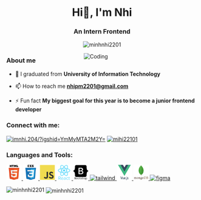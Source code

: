 <h1 align="center">Hi👋, I'm Nhi</h1>
<h3 align="center">An Intern Frontend </h3>
<p align="center"> <img src="https://komarev.com/ghpvc/?username=minhnhi2201&label=Profile%20views&color=0e75b6&style=flat" alt="minhnhi2201" /> </p>
<img align="right" alt="Coding" width="300" src="https://miro.medium.com/v2/resize:fit:1400/1*qdAW1TjCN57h1lbuuzvchg.gif" />

<h3 align="left" >About me</h3>


- 🌱 I graduated from **University of Information Technology**

- 📫 How to reach me **nhipm2201@gmail.com**

- ⚡ Fun fact **My biggest goal for this year is to become a junior frontend developer**

<h3 align="left" >Connect with me:</h3>
<p align="left">
<a href="https://instagram.com/imnhi.204/?igshid=YmMyMTA2M2Y=" target="blank"><img align="center" src="https://raw.githubusercontent.com/rahuldkjain/github-profile-readme-generator/master/src/images/icons/Social/instagram.svg" alt="imnhi.204/?igshid=YmMyMTA2M2Y=" height="30" width="40"  /></a>
<a href="https://fb.com/mihi22101" target="blank"><img align="center" src="https://raw.githubusercontent.com/rahuldkjain/github-profile-readme-generator/master/src/images/icons/Social/facebook.svg" alt="mihi22101" height="30" width="40" /></a>
</p>
<h3 align="left">Languages and Tools:</h3>
<p align="left"> 
<a href="https://www.w3.org/html/" target="_blank" rel="noreferrer"> <img src="https://raw.githubusercontent.com/devicons/devicon/master/icons/html5/html5-original-wordmark.svg" alt="html5" width="40" height="40" /> </a> 
<a href="https://www.w3schools.com/css/" target="_blank" rel="noreferrer"> <img src="https://raw.githubusercontent.com/devicons/devicon/master/icons/css3/css3-original-wordmark.svg" alt="css3" width="40" height="40"/> </a>
<a href="https://developer.mozilla.org/en-US/docs/Web/JavaScript" target="_blank" rel="noreferrer"> <img src="https://raw.githubusercontent.com/devicons/devicon/master/icons/javascript/javascript-original.svg" alt="javascript" width="40" height="40"/> </a> 
<a href="https://reactjs.org/" target="_blank" rel="noreferrer"> <img src="https://raw.githubusercontent.com/devicons/devicon/master/icons/react/react-original-wordmark.svg" alt="react" width="40" height="40"/> </a> 
<a href="https://getbootstrap.com" target="_blank" rel="noreferrer"> <img src="https://raw.githubusercontent.com/devicons/devicon/master/icons/bootstrap/bootstrap-plain-wordmark.svg" alt="bootstrap" width="40" height="40"/> </a> 
<a href="https://tailwindcss.com/" target="_blank" rel="noreferrer"> <img src="https://www.vectorlogo.zone/logos/tailwindcss/tailwindcss-icon.svg" alt="tailwind" width="40" height="40"/> </a>
<a href="https://vuejs.org/" target="_blank" rel="noreferrer"> <img src="https://raw.githubusercontent.com/devicons/devicon/master/icons/vuejs/vuejs-original-wordmark.svg" alt="vuejs" width="40" height="40"/> </a> 
<a href="https://www.mongodb.com/" target="_blank" rel="noreferrer"> <img src="https://raw.githubusercontent.com/devicons/devicon/master/icons/mongodb/mongodb-original-wordmark.svg" alt="mongodb" width="40" height="40"/> </a> 
<a href="https://www.figma.com/" target="_blank" rel="noreferrer"> <img src="https://www.vectorlogo.zone/logos/figma/figma-icon.svg" alt="figma" width="40" height="40"/> </a> 
</p>

<p><img align="left" src="https://github-readme-stats.vercel.app/api/top-langs?username=minhnhi2201&show_icons=true&locale=en&layout=compact" alt="minhnhi2201" /></p>

<p>&nbsp;<img align="center" src="https://github-readme-stats.vercel.app/api?username=minhnhi2201&show_icons=true&locale=en" alt="minhnhi2201" /></p>
